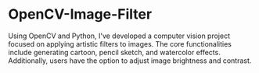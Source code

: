 # OpenCV-Image-Filter
Using OpenCV and Python, I've developed a computer vision project focused on applying artistic filters to images. The core functionalities include generating cartoon, pencil sketch, and watercolor effects. Additionally, users have the option to adjust image brightness and contrast.
